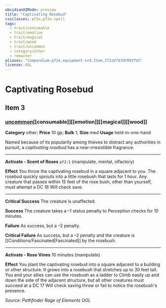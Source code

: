 ```yaml
---
obsidianUIMode: preview
title: "Captivating Rosebud"
cssclasses: pf2e,pf2e-spell
tags:
  - trait/consumable
  - trait/emotion
  - trait/magical
  - trait/wood
  - trait/uncommon
  - category/other
  - remaster
aliases: "Compendium.pf2e.equipment-srd.Item.If2zV787OCMXVTUS"
license: OGL
---
```

# Captivating Rosebud
## Item 3
### [uncommon](uncommon "Uncommon Rarity Trait")[[consumable]][[emotion]][[magical]][[wood]]

**Category** other; 
**Price** 10 gp; 
**Bulk** 1; **Size** med
**Usage** held-in-one-hand

Named because of its popularity among thieves to distract any authorities in pursuit, a _captivating rosebud_ has a near-irresistible fragrance.

* * *

**Activate - Scent of Roses** `pf2:1` (manipulate, mental, olfactory)

**Effect** You throw the captivating rosebud in a square adjacent to you. The rosebud quickly sprouts into a little rosebush that lasts for 1 hour. Any creature that passes within 15 feet of the rose bush, other than yourself, must attempt a DC 18 Will check save.

* * *

**Critical Success** The creature is unaffected.

**Success** The creature takes a –1 status penalty to Perception checks for 10 minutes.

**Failure** As success, but a –2 penalty.

**Critical Failure** As success, but a –2 penalty and the creature is [[Conditions/Fascinated|Fascinated]] by the rosebush.

* * *

**Activate - Rose Vines** 10 minutes (manipulate)

**Effect** You plant the captivating rosebud into a square adjacent to a building or other structure. It grows into a rosebush that stretches up to 30 feet tall. You and your allies can use the rosebush as a ladder to Climb easily up and down the side of the adjacent structure, but all other creatures must succeed at a DC 17 Will check saving throw or fail to notice the rosebush's presence.

*Source: Pathfinder Rage of Elements*
*OGL*